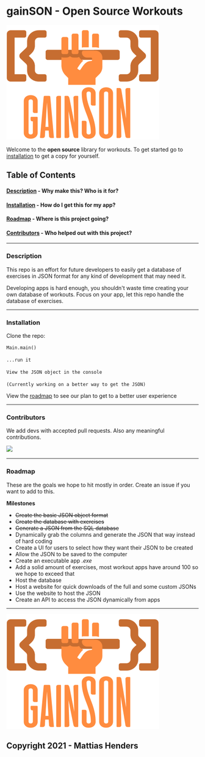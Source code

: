 
# gainSON - Open Source Workouts

![gainSON: Because you didn't tell me a better name in time.](assets/img/logo-small.png)

Welcome to the **open source** library for workouts.
To get started go to [installation](#installation) to get a copy for yourself.

## Table of Contents

####  [Description](#description)  - Why make this? Who is it for?
####  [Installation](#installation) - How do I get this for my app?
####  [Roadmap](#roadmap) - Where is this project going?
####  [Contributors](#contributors) - Who helped out with this project?

___

### <a name="description"></a> Description

This repo is an effort for future developers to easily get a database of exercises in JSON format for any kind of development that may need it.

Developing apps is hard enough, you shouldn't waste time creating your own database of workouts. Focus on your app, let this repo handle the database of exercises.
___

### <a name="installation"></a> Installation

Clone the repo:
```
Main.main()

...run it

View the JSON object in the console

(Currently working on a better way to get the JSON)
```
View the [roadmap](#roadmap) to see our plan to get to a better user experience
___

### <a name="contributors"></a> Contributors

We add devs with accepted pull requests. Also any meaningful contributions.  

<a href="https://github.com/MattiasHenders">
  <img src="https://contrib.rocks/image?repo=MattiasHenders/gainSON" />
</a>

<!-- Made with [contributors-img](https://contrib.rocks) -->
___


### <a name="roadmap"></a> Roadmap

These are the goals we hope to hit mostly in order. 
Create an issue if you want to add to this.

**Milestones**
 - ~~Create the basic JSON object format~~
 - ~~Create the database with exercises~~
 - ~~Generate a JSON from the SQL database~~
 - Dynamically grab the columns and generate the JSON that way instead of hard coding
 - Create a UI for users to select how they want their JSON to be created
 - Allow the JSON to be saved to the computer
 - Create an executable app *.exe* 
 - Add a solid amount of exercises, most workout apps have around 100 so we hope to exceed that
 - Host the database
 - Host a website for quick downloads of the full and some custom JSONs
 - Use the website to host the JSON
 - Create an API to access the JSON dynamically from apps
___

![gainSON: Because you didn't tell me a better name in time.](assets/img/logo-small.png)

## Copyright 2021 - Mattias Henders

